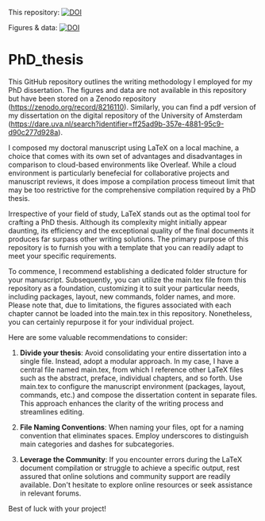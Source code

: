 This repository: [![DOI](https://zenodo.org/badge/637725497.svg)](https://zenodo.org/badge/latestdoi/637725497)

Figures & data: [![DOI](https://zenodo.org/badge/DOI/10.5281/zenodo.8216110.svg)](https://doi.org/10.5281/zenodo.8216110)

# PhD_thesis

This GitHub repository outlines the writing methodology I employed for my PhD dissertation. The figures and data are not available in this repository but have been stored on a Zenodo repository (https://zenodo.org/record/8216110). Similarly, you can find a pdf version of my dissertation on the digital repository of the University of Amsterdam (https://dare.uva.nl/search?identifier=ff25ad9b-357e-4881-95c9-d90c277d928a). 

I composed my doctoral manuscript using LaTeX on a local machine, a choice that comes with its own set of advantages and disadvantages in comparison to cloud-based environments like Overleaf. While a cloud environment is particularly benefecial for collaborative projects and manuscript reviews, it does impose a compilation process timeout limit that may be too restrictive for the comprehensive compilation required by a PhD thesis.

Irrespective of your field of study, LaTeX stands out as the optimal tool for crafting a PhD thesis. Although its complexity might initially appear daunting, its efficiency and the exceptional quality of the final documents it produces far surpass other writing solutions. The primary purpose of this repository is to furnish you with a template that you can readily adapt to meet your specific requirements.

To commence, I recommend establishing a dedicated folder structure for your manuscript. Subsequently, you can utilize the main.tex file from this repository as a foundation, customizing it to suit your particular needs, including packages, layout, new commands, folder names, and more. Please note that, due to limitations, the figures associated with each chapter cannot be loaded into the main.tex in this repository. Nonetheless, you can certainly repurpose it for your individual project.

Here are some valuable recommendations to consider:
1. **Divide your thesis**: Avoid consolidating your entire dissertation into a single file. Instead, adopt a modular approach. In my case, I have a central file named main.tex, from which I reference other LaTeX files such as the abstract, preface, individual chapters, and so forth. Use main.tex to configure the manuscript environment (packages, layout, commands, etc.) and compose the dissertation content in separate files. This approach enhances the clarity of the writing process and streamlines editing.
   
2. **File Naming Conventions**: When naming your files, opt for a naming convention that eliminates spaces. Employ underscores to distinguish main categories and dashes for subcategories.
   
3. **Leverage the Community**: If you encounter errors during the LaTeX document compilation or struggle to achieve a specific output, rest assured that online solutions and community support are readily available. Don't hesitate to explore online resources or seek assistance in relevant forums.

Best of luck with your project!
